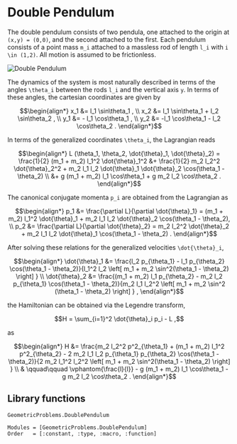 # Double Pendulum

The double pendulum consists of two pendula, one attached to the origin at ``(x,y) = (0,0)``, and the second attached to the first.
Each pendulum consists of a point mass ``m_i`` attached to a massless rod of length ``l_i`` with ``i \in (1,2)``.
All motion is assumed to be frictionless.

![Double Pendulum](images/double-pendulum.png)

The dynamics of the system is most naturally described in terms of the angles ``\theta_i`` between the rods ``l_i`` and the vertical axis ``y``.
In terms of these angles, the cartesian coordinates are given by
```math
\begin{align*}
x_1 &= l_1 \sin\theta_1 , \\
x_2 &= l_1 \sin\theta_1 + l_2 \sin\theta_2 , \\
y_1 &= - l_1 \cos\theta_1 , \\
y_2 &= -l_1 \cos\theta_1 - l_2 \cos\theta_2 .
\end{align*}
```

In terms of the generalized coordinates ``\theta_i``, the Lagrangian reads
```math
\begin{align*}
L (\theta_1, \theta_2, \dot{\theta}_1, \dot{\theta}_2)
 = \frac{1}{2} (m_1 + m_2) l_1^2 \dot{\theta}_1^2 
 &+ \frac{1}{2} m_2 l_2^2 \dot{\theta}_2^2
 + m_2 l_1 l_2 \dot{\theta}_1 \dot{\theta}_2 \cos(\theta_1 - \theta_2) \\
 &+ g (m_1 + m_2) l_1 \cos\theta_1
 + g m_2 l_2 \cos\theta_2 .
\end{align*}
```

The canonical conjugate momenta ``p_i`` are obtained from the Lagrangian as
```math
\begin{align*}
p_1 &= \frac{\partial L}{\partial \dot{\theta}_1} = (m_1 + m_2) l_1^2 \dot{\theta}_1 + m_2 l_1 l_2 \dot{\theta}_2 \cos(\theta_1 - \theta_2), \\
p_2 &= \frac{\partial L}{\partial \dot{\theta}_2} = m_2 l_2^2 \dot{\theta}_2 + m_2 l_1 l_2 \dot{\theta}_1 \cos(\theta_1 - \theta_2) .
\end{align*}
```

After solving these relations for the generalized velocities ``\dot{\theta}_i``,
```math
\begin{align*}
\dot{\theta}_1 &= \frac{l_2 p_{\theta_1} - l_1 p_{\theta_2} \cos(\theta_1 - \theta_2)}{l_1^2 l_2 \left[ m_1 + m_2 \sin^2(\theta_1 - \theta_2) \right] } \\
\dot{\theta}_2 &= \frac{(m_1 + m_2) l_1 p_{\theta_2} - m_2 l_2 p_{\theta_1} \cos(\theta_1 - \theta_2)}{m_2 l_1 l_2^2 \left[ m_1 + m_2 \sin^2 (\theta_1 - \theta_2) \right] } ,
\end{align*}
```
the Hamiltonian can be obtained via the Legendre transform,
```math
H = \sum_{i=1}^2 \dot{\theta}_i p_i - L ,
```
as
```math
\begin{align*}
H &= \frac{m_2 l_2^2 p^2_{\theta_1} + (m_1 + m_2) l_1^2 p^2_{\theta_2} - 2 m_2 l_1 l_2 p_{\theta_1} p_{\theta_2} \cos(\theta_1 - \theta_2)}{2 m_2 l_1^2 l_2^2 \left[ m_1 + m_2 \sin^2(\theta_1 - \theta_2) \right] } \\
  & \qquad\qquad \vphantom{\frac{l}{l}} - g (m_1 + m_2) l_1 \cos\theta_1 - g m_2 l_2 \cos\theta_2 .
\end{align*}
```


## Library functions

```@docs
GeometricProblems.DoublePendulum
```

```@autodocs
Modules = [GeometricProblems.DoublePendulum]
Order   = [:constant, :type, :macro, :function]
```
